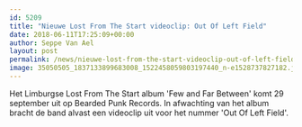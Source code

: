 ```yaml
---
id: 5209
title: "Nieuwe Lost From The Start videoclip: Out Of Left Field"
date: 2018-06-11T17:25:09+00:00
author: Seppe Van Ael
layout: post
permalink: /news/nieuwe-lost-from-the-start-videoclip-out-of-left-field/
image: 35050505_1837133899683008_1522458059803197440_n-e1528737827182.jpg
---
```

Het Limburgse Lost From The Start album 'Few and Far Between' komt 29 september uit op Bearded Punk Records. In afwachting van het album bracht de band alvast een videoclip uit voor het nummer 'Out Of Left Field'.

&nbsp;